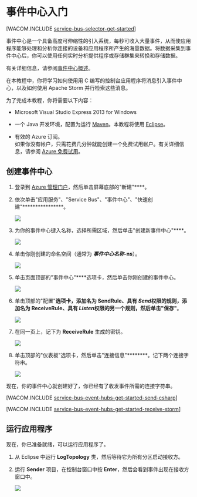 <properties pageTitle="事件中心入门" metaKeywords="Azure Service Bus, Event Hub, getting started Event Hubs" description="遵循本教程开始使用 Azure 事件中心，以通过 C 发送事件，并在 Apache Storm 群集中接收事件" metaCanonical="" services="" documentationCenter="" title="Get Started with Event Hubs" authors="elioda" solutions="" manager="timlt" editor="" />
<tags ms.service=""
    ms.date=""
    wacn.date=""
    />


# <a name="getting-started"> </a>事件中心入门

[WACOM.INCLUDE [service-bus-selector-get-started](../includes/service-bus-selector-get-started.md)]

事件中心是一个具备高度可伸缩性的引入系统，每秒可收入大量事件，从而使应用程序能够处理和分析你连接的设备和应用程序所产生的海量数据。将数据采集到事件中心后，你可以使用任何实时分析提供程序或存储群集来转换和存储数据。

有关详细信息，请参阅[事件中心概述]。

在本教程中，你将学习如何使用用 C 编写的控制台应用程序将消息引入事件中心，以及如何使用 Apache Storm 并行检索这些消息。

为了完成本教程，你将需要以下内容：

+ Microsoft Visual Studio Express 2013 for Windows

+ 一个 Java 开发环境，配置为运行 [Maven](http://maven.apache.org/)。本教程将使用 [Eclipse](https://www.eclipse.org/)。

+ 有效的 Azure 订阅。 <br/>如果你没有帐户，只需花费几分钟就能创建一个免费试用帐户。有关详细信息，请参阅 <a href="http://www.windowsazure.cn/pricing/1rmb-trial/" target="_blank">Azure 免费试用</a>。

## 创建事件中心

1. 登录到 [Azure 管理门户]，然后单击屏幕底部的"新建"****。

2. 依次单击"应用服务"、"Service Bus"、"事件中心"、"快速创建"****************。

   	![][1]

3. 为你的事件中心键入名称，选择所需区域，然后单击"创建新事件中心"****。

   	![][2]

4. 单击你刚创建的命名空间（通常为 ***事件中心名称*-ns**）。

   	![][3]

5. 单击页面顶部的"事件中心"****选项卡，然后单击你刚创建的事件中心。

   	![][4]

6. 单击顶部的"配置"****选项卡，添加名为 **SendRule**、具有 *Send*权限的规则，添加名为 **ReceiveRule**、具有 *Listen*权限的另一个规则，然后单击"保存"****。

   	![][5]

7. 在同一页上，记下为 **ReceiveRule** 生成的密钥。

   	![][6c]

8. 单击顶部的"仪表板"选项卡，然后单击"连接信息"********。记下两个连接字符串。

   	![][6]

现在，你的事件中心就创建好了，你已经有了收发事件所需的连接字符串。

[WACOM.INCLUDE [service-bus-event-hubs-get-started-send-csharp](../includes/service-bus-event-hubs-get-started-send-csharp.md)]


[WACOM.INCLUDE [service-bus-event-hubs-get-started-receive-storm](../includes/service-bus-event-hubs-get-started-receive-storm.md)]

## 运行应用程序

现在，你已准备就绪，可以运行应用程序了。

1.	从 Eclipse 中运行 **LogTopology** 类，然后等待它为所有分区启动接收方。

2.	运行 **Sender** 项目，在控制台窗口中按 **Enter**，然后会看到事件出现在接收方窗口中。

   	![][22]

<!-- Images. -->
[1]: ./media/service-bus-event-hubs-getstarted/create-event-hub1.png
[2]: ./media/service-bus-event-hubs-getstarted/create-event-hub2.png
[3]: ./media/service-bus-event-hubs-getstarted/create-event-hub3.png
[4]: ./media/service-bus-event-hubs-getstarted/create-event-hub4.png
[5]: ./media/service-bus-event-hubs-getstarted/create-event-hub5.png
[6]: ./media/service-bus-event-hubs-getstarted/create-event-hub6.png
[6c]: ./media/service-bus-event-hubs-getstarted/create-event-hub6c.png

[22]: ./media/service-bus-event-hubs-getstarted/receive-storm1.png

<!-- Links -->
[Azure 管理门户]: https://manage.windowsazure.cn/
[事件处理器主机]: https://www.nuget.org/packages/Microsoft.Azure.ServiceBus.EventProcessorHost
[事件中心概述]: http://msdn.microsoft.com/zh-cn/library/azure/dn836025.aspx
